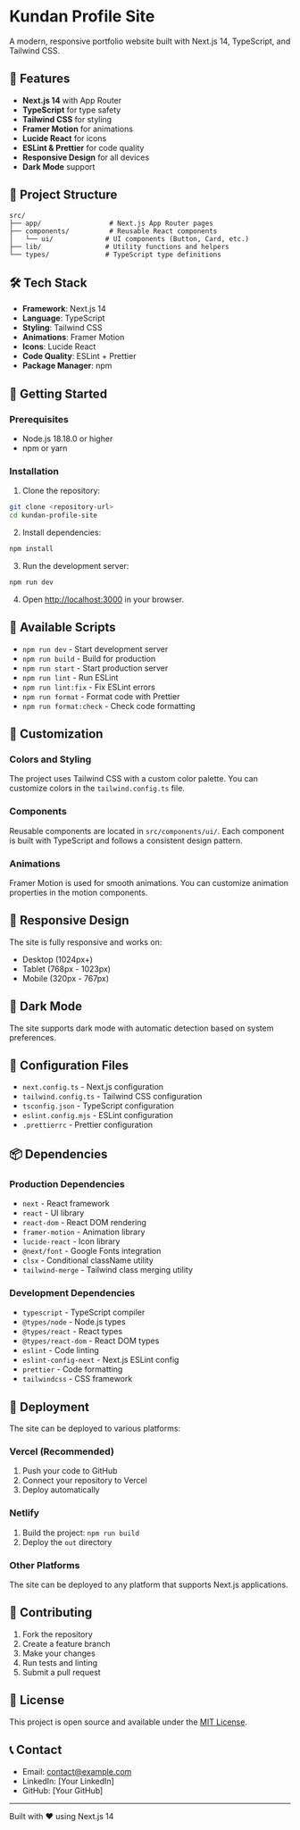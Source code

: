 # Kundan Profile Site

A modern, responsive portfolio website built with Next.js 14, TypeScript, and Tailwind CSS.

## 🚀 Features

- **Next.js 14** with App Router
- **TypeScript** for type safety
- **Tailwind CSS** for styling
- **Framer Motion** for animations
- **Lucide React** for icons
- **ESLint & Prettier** for code quality
- **Responsive Design** for all devices
- **Dark Mode** support

## 📁 Project Structure

```
src/
├── app/                 # Next.js App Router pages
├── components/          # Reusable React components
│   └── ui/             # UI components (Button, Card, etc.)
├── lib/                # Utility functions and helpers
└── types/              # TypeScript type definitions
```

## 🛠️ Tech Stack

- **Framework**: Next.js 14
- **Language**: TypeScript
- **Styling**: Tailwind CSS
- **Animations**: Framer Motion
- **Icons**: Lucide React
- **Code Quality**: ESLint + Prettier
- **Package Manager**: npm

## 🚀 Getting Started

### Prerequisites

- Node.js 18.18.0 or higher
- npm or yarn

### Installation

1. Clone the repository:

```bash
git clone <repository-url>
cd kundan-profile-site
```

2. Install dependencies:

```bash
npm install
```

3. Run the development server:

```bash
npm run dev
```

4. Open [http://localhost:3000](http://localhost:3000) in your browser.

## 📝 Available Scripts

- `npm run dev` - Start development server
- `npm run build` - Build for production
- `npm run start` - Start production server
- `npm run lint` - Run ESLint
- `npm run lint:fix` - Fix ESLint errors
- `npm run format` - Format code with Prettier
- `npm run format:check` - Check code formatting

## 🎨 Customization

### Colors and Styling

The project uses Tailwind CSS with a custom color palette. You can customize colors in the `tailwind.config.ts` file.

### Components

Reusable components are located in `src/components/ui/`. Each component is built with TypeScript and follows a consistent design pattern.

### Animations

Framer Motion is used for smooth animations. You can customize animation properties in the motion components.

## 📱 Responsive Design

The site is fully responsive and works on:

- Desktop (1024px+)
- Tablet (768px - 1023px)
- Mobile (320px - 767px)

## 🌙 Dark Mode

The site supports dark mode with automatic detection based on system preferences.

## 🔧 Configuration Files

- `next.config.ts` - Next.js configuration
- `tailwind.config.ts` - Tailwind CSS configuration
- `tsconfig.json` - TypeScript configuration
- `eslint.config.mjs` - ESLint configuration
- `.prettierrc` - Prettier configuration

## 📦 Dependencies

### Production Dependencies

- `next` - React framework
- `react` - UI library
- `react-dom` - React DOM rendering
- `framer-motion` - Animation library
- `lucide-react` - Icon library
- `@next/font` - Google Fonts integration
- `clsx` - Conditional className utility
- `tailwind-merge` - Tailwind class merging utility

### Development Dependencies

- `typescript` - TypeScript compiler
- `@types/node` - Node.js types
- `@types/react` - React types
- `@types/react-dom` - React DOM types
- `eslint` - Code linting
- `eslint-config-next` - Next.js ESLint config
- `prettier` - Code formatting
- `tailwindcss` - CSS framework

## 🚀 Deployment

The site can be deployed to various platforms:

### Vercel (Recommended)

1. Push your code to GitHub
2. Connect your repository to Vercel
3. Deploy automatically

### Netlify

1. Build the project: `npm run build`
2. Deploy the `out` directory

### Other Platforms

The site can be deployed to any platform that supports Next.js applications.

## 🤝 Contributing

1. Fork the repository
2. Create a feature branch
3. Make your changes
4. Run tests and linting
5. Submit a pull request

## 📄 License

This project is open source and available under the [MIT License](LICENSE).

## 📞 Contact

- Email: contact@example.com
- LinkedIn: [Your LinkedIn]
- GitHub: [Your GitHub]

---

Built with ❤️ using Next.js 14
